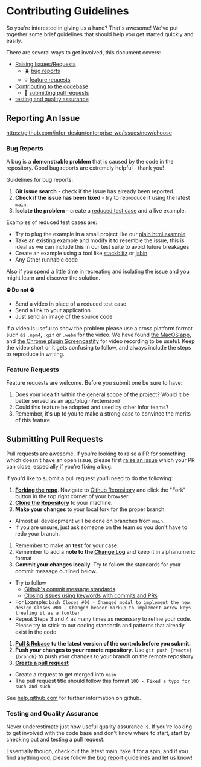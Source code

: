 # Contributing Guidelines

So you're interested in giving us a hand? That's awesome! We've put together some brief guidelines that should help you get started quickly and easily.

There are several ways to get involved, this document covers:

- [Raising Issues/Requests](#reporting-an-issue)
  - :beetle: [bug reports](#bug-reports)
  - :bulb: [feature requests](#feature-requests)
- [Contributing to the codebase](#submitting-pull-requests)
  - :repeat: [submitting pull requests](#pull-requests)
- [testing and quality assurance](#testing-and-quality-assurance)

## Reporting An Issue

<https://github.com/infor-design/enterprise-wc/issues/new/choose>

### Bug Reports

A bug is a **demonstrable problem** that is caused by the code in the repository. Good bug reports are extremely helpful - thank you!

Guidelines for bug reports:

1. **Git issue search** - check if the issue has already been
reported.
2. **Check if the issue has been fixed** - try to reproduce it using the latest `main`.
3. **Isolate the problem** - create a [reduced test case](https://www.browserstack.com/guide/test-case-reduction-and-techniques) and a live example.

Examples of reduced test cases are:

- Try to plug the example in a small project like our [plain html example](https://github.com/infor-design/enterprise-wc-examples/tree/main/plain-html)
- Take an existing example and modify it to resemble the issue, this is ideal as we can include this in our test suite to avoid future breakages
- Create an example using a tool like [stackblitz](https://stackblitz.com/) or [jsbin](https://jsbin.com/)
- Any Other runnable code

Also if you spend a little time in recreating and isolating the issue and you might learn and discover the solution.

**:no_entry: Do not :no_entry:**
- Send a video in place of a reduced test case
- Send a link to your application
- Just send an image of the source code

If a video is useful to show the problem please use a cross platform format such as `.npm4`, `.gif` or `.webm` for the video.
We have found [the MacOS app](https://getkap.co), and [the Chrome plugin Screencastify](https://chrome.google.com/webstore/detail/screencastify-screen-vide/mmeijimgabbpbgpdklnllpncmdofkcpn?hl=en) for video recording to be useful. Keep the video short or it gets confusing to follow, and always include the steps to reproduce in writing.

### Feature Requests

Feature requests are welcome. Before you submit one be sure to have:

1. Does your idea fit within the general scope of the project? Would it be better served as an app/plugin/extension?
1. Could this feature be adopted and used by other Infor teams?
1. Remember, it's up to you to make a strong case to convince the merits of this feature.

## Submitting Pull Requests

Pull requests are awesome. If you're looking to raise a PR for something which doesn't have an open issue,
please first [raise an issue](#raising-issues) which your PR can close, especially if you're fixing a bug.

If you'd like to submit a pull request you'll need to do the following:

1. **[Forking the repo](https://help.github.com/articles/fork-a-repo/)**. Navigate to [Github Repository](https://github.com/infor-design/enterprise-wc) and click the "Fork" button in the top right corner of your browser.
1. **[Clone the Repository](https://help.github.com/articles/cloning-a-repository/)** to your machine.
1. **Make your changes** to your local fork for the proper branch.
  - Almost all development will be done on branches from `main`.
  - If you are unsure, just ask someone on the team so you don't have to redo your branch.
1. Remember to make an **test** for your case.
1. Remember to add a **note to the [Change Log](CHANGELOG.md)** and keep it in alphanumeric format
1. **Commit your changes locally.**  Try to follow the standards for your commit message outlined below.
  - Try to follow
    - [Github's commit message standards](https://github.com/erlang/otp/wiki/Writing-good-commit-messagesMore)
    - [Closing issues using keywords with commits and PRs](https://help.github.com/articles/closing-issues-using-keywords/)
   - For Example:
    ```bash
      Closes #00 - Changed modal to implement the new design
      Closes #00 - Changed header markup to implement arrow keys treating it as a toolbar
    ```
  - Repeat Steps 3 and 4 as many times as necessary to refine your code. Please try to stick to our coding standards and patterns that already exist in the code.
1. **[Pull & Rebase](https://help.github.com/articles/about-pull-request-merges/#rebase-and-merge-your-pull-request-commits) to the latest version of the controls before you submit.**
1. **Push your changes to your remote repository.**  Use `git push {remote} {branch}` to push your changes to your branch on the remote repository.
1. **[Create a pull request](https://help.github.com/articles/creating-a-pull-request/)**
  - Create a request to get merged into `main`
  - The pull request title should follow this format `100 - Fixed a typo for such and such`

See [help.github.com](https://help.github.com/) for further information on github.

### Testing and Quality Assurance

Never underestimate just how useful quality assurance is. If you're looking to get involved with the code base and don't know where to start, start by checking out and testing a pull request.

Essentially though, check out the latest main, take it for a spin, and if you find anything odd, please follow the [bug report guidelines](#bug-reports) and let us know!
